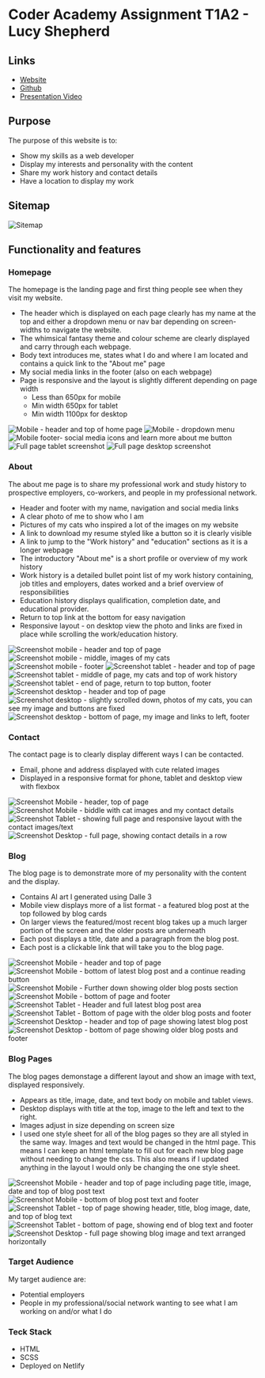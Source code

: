 # Coder Academy Assignment T1A2 - Lucy Shepherd

## Links
 - [Website](https://lucysportfolio.netlify.app/)
 - [Github](https://github.com/lushepherd/Portfolio-Assignment-T1A2) 
 - [Presentation Video](https://youtu.be/p0USTBEcoP0)

 ## Purpose

The purpose of this website is to:

 - Show my skills as a web developer
 - Display my interests and personality with the content
 - Share my work history and contact details 
 - Have a location to display my work

## Sitemap

![Sitemap](/docs/sitemap.png)

## Functionality and features

 ### Homepage

The homepage is the landing page and first thing people see when they visit my website.

- The header which is displayed on each page clearly has my name at the top and either a dropdown menu or nav bar depending on screen-widths to navigate the website.
- The whimsical fantasy theme and colour scheme are clearly displayed and carry through each webpage.
- Body text introduces me, states what I do and where I am located and contains a quick link to the "About me" page
- My social media links in the footer (also on each webpage)
- Page is responsive and the layout is slightly different depending on page width 
    - Less than 650px for mobile
    - Min width 650px for tablet
    - Min width 1100px for desktop

![Mobile - header and top of home page](/docs/screenshot-home-mobile1.png)
![Mobile - dropdown menu](/docs/screenshot-home-mobile2.png)
![Mobile footer- social media icons and learn more about me button](/docs/screenshot-home-mobile3.png)
![Full page tablet screenshot](/docs/screenshot-home-tablet.png)
![Full page desktop screenshot](/docs/screenshot-home-desktop.png)

 ### About

The about me page is to share my professional work and study history to prospective employers, co-workers, and people in my professional network. 

- Header and footer with my name, navigation and social media links
- A clear photo of me to show who I am
- Pictures of my cats who inspired a lot of the images on my website
- A link to download my resume styled like a button so it is clearly visible
- A link to jump to the "Work history" and "education" sections as it is a longer webpage
- The introductory "About me" is a short profile or overview of my work history
- Work history is a detailed bullet point list of my work history containing, job titles and employers, dates worked and a brief overview of responsibilities
- Education history displays qualification, completion date, and educational provider.
- Return to top link at the bottom for easy navigation
- Responsive layout - on desktop view the photo and links are fixed in place while scrolling the work/education history.

![Screenshot mobile - header and top of page](/docs/screenshot-about-mobile.png)
![Screenshot mobile - middle, images of my cats](/docs/screenshot-about-mobile2.png)
![Screenshot mobile - footer](/docs/screenshot-about-mobile3.png)
![Screenshot tablet - header and top of page](/docs/screenshot-about-tablet.png)
![Screenshot tablet - middle of page, my cats and top of work history](/docs/screenshot-about-tablet1.png)
![Screenshot tablet - end of page, return to top button, footer](/docs/screenshot-about-tablet2.png)
![Screenshot desktop - header and top of page](/docs/screenshot-about-desktop1.png)
![Screenshot desktop - slightly scrolled down, photos of my cats, you can see my image and buttons are fixed](/docs/screenshot-about-desktop2.png)
![Screenshot desktop - bottom of page, my image and links to left, footer](/docs/screenshot-about-desktop3.png)

 ### Contact

The contact page is to clearly display different ways I can be contacted.

- Email, phone and address displayed with cute related images
- Displayed in a responsive format for phone, tablet and desktop view with flexbox

![Screenshot Mobile - header, top of page](/docs/screenshot-contact-mobile.png)
![Screenshot Mobile - biddle with cat images and my contact details](/docs/screenshot-contact-mobile2.png)
![Screenshot Tablet - showing full page and responsive layout with the contact images/text](/docs/screenshot-contact-tablet.png)
![Screenshot Desktop - full page, showing contact details in a row](/docs/screenshot-contact-desktop.png)

 ### Blog

The blog page is to demonstrate more of my personality with the content and the display.

- Contains AI art I generated using Dalle 3
- Mobile view displays more of a list format - a featured blog post at the top followed by blog cards
- On larger views the featured/most recent blog takes up a much larger portion of the screen and the older posts are underneath
- Each post displays a title, date and a paragraph from the blog post.
- Each post is a clickable link that will take you to the blog page.

![Screenshot Mobile - header and top of page](/docs/screenshot-blog-mobile1.png)
![Screenshot Mobile - bottom of latest blog post and a continue reading button](/docs/screenshot-blog-mobile2.png)
![Screenshot Mobile - Further down showing older blog posts section](/docs/screenshot-blog-mobile3.png)
![Screenshot Mobile - bottom of page and footer](/docs/screenshot-blog-mobile4.png)
![Screenshot Tablet - Header and full latest blog post area](/docs/screenshot-blog-tablet.png)
![Screenshot Tablet - Bottom of page with the older blog posts and footer](/docs/screenshot-blog-tablet2.png)
![Screenshot Desktop - header and top of page showing latest blog post](/docs/screenshot-blog-desktop1.png)
![Screenshot Desktop - bottom of page showing older blog posts and footer](/docs/screenshot-blog-desktop2.png)

 ### Blog Pages

The blog pages demonstage a different layout and show an image with text, displayed responsively.

- Appears as title, image, date, and text body on mobile and tablet views.  
- Desktop displays with title at the top, image to the left and text to the right.
- Images adjust in size depending on screen size
- I used one style sheet for all of the blog pages so they are all styled in the same way. Images and text would be changed in the html page. This means I can keep an html template to fill out for each new blog page without needing to change the css. This also means if I updated anything in the layout I would only be changing the one style sheet.

![Screenshot Mobile - header and top of page including page title, image, date and top of blog post text](/docs/screenshot-blogpage-mobile.png)
![Screenshot Mobile - bottom of blog post text and footer](/docs/screenshot-blogpage-mobile1.png)
![Screenshot Tablet - top of page showing header, title, blog image, date, and top of blog text](/docs/screenshot-blogpage-tablet.png)
![Screenshot Tablet - bottom of page, showing end of blog text and footer](/docs/screenshot-blogpage-tablet1.png)
![Screenshot Desktop - full page showing blog image and text arranged horizontally](/docs/screenshot-blogpage-desktop.png)

### Target Audience

My target audience are:
- Potential employers
- People in my professional/social network wanting to see what I am working on and/or what I do

### Teck Stack

- HTML
- SCSS
- Deployed on Netlify

